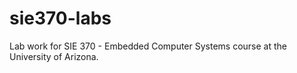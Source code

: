 # sie370-labs
Lab work for SIE 370 - Embedded Computer Systems course at the University of Arizona.
